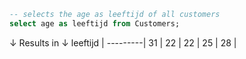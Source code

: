 ```sql
-- selects the age as leeftijd of all customers 
select age as leeftijd from Customers;
```
↓ Results in ↓
leeftijd |
---------|
31       |
22       |
22       |
25       |
28       |